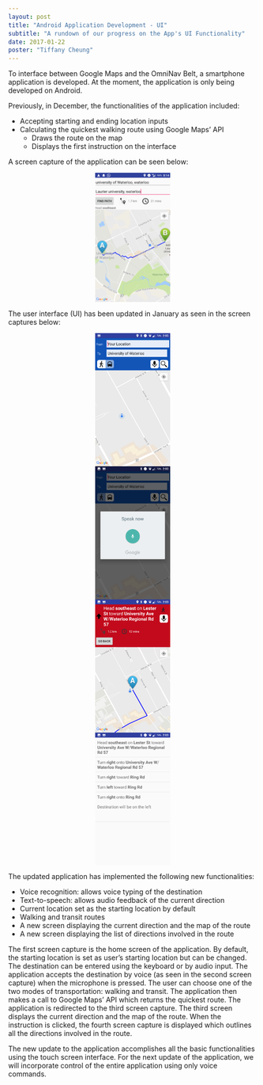 ```yaml
---
layout: post
title: "Android Application Development - UI"
subtitle: "A rundown of our progress on the App's UI Functionality"
date: 2017-01-22
poster: "Tiffany Cheung"
---
```


To interface between Google Maps and the OmniNav Belt, a smartphone application is developed. At the moment, the application is only being developed on Android.

Previously, in December, the functionalities of the application included:

- Accepting starting and ending location inputs
- Calculating the quickest walking route using Google Maps’ API
    - Draws the route on the map
    - Displays the first instruction on the interface

A screen capture of the application can be seen below:


<div style="display: flex; justify-content: center;">
	<img src="/images/blog/2017-01-22/image_1.tif" alt="OLD App Screen Capture" width="30%" height="30%" />
</div>



The user interface (UI) has been updated in January as seen in the screen captures below:



<div style="display: flex; justify-content: center;">
	<img src="/images/blog/2017-01-22/image_2.png" alt="App Updated Screen Capture_1" width="30%" height="30%" />
</div>

<div style="display: flex; justify-content: center;">
	<img src="/images/blog/2017-01-22/image_3.png" alt="App Updated Screen Capture_3" width="30%" height="30%" align="middle" />
</div>

<div style="display: flex; justify-content: center;">
	<img src="/images/blog/2017-01-22/image_4.png" alt="App Updated Screen Capture_4" width="30%" height="30%" align="middle" />
</div>

<div style="display: flex; justify-content: center;">
	<img src="/images/blog/2017-01-22/image_5.png" alt="App Updated Screen Capture_5" width="30%" height="30%" align="middle" />
</div>




The updated application has implemented the following new functionalities:
- Voice recognition: allows voice typing of the destination
- Text-to-speech: allows audio feedback of the current direction 
- Current location set as the starting location by default
- Walking and transit routes
- A new screen displaying the current direction and the map of the route
- A new screen displaying the list of directions involved in the route

The first screen capture is the home screen of the application. By default, the starting location is set as user’s starting location but can be changed. The destination can be entered using the keyboard or by audio input. The application accepts the destination by voice (as seen in the second screen capture) when the microphone is pressed. The user can choose one of the two modes of transportation: walking and transit. The application then makes a call to Google Maps’ API which returns the quickest route. The application is redirected to the third screen capture. The third screen displays the current direction and the map of the route. When the instruction is clicked, the fourth screen capture is displayed which outlines all the directions involved in the route.

The new update to the application accomplishes all the basic functionalities using the touch screen interface. For the next update of the application, we will incorporate control of the entire application using only voice commands.

